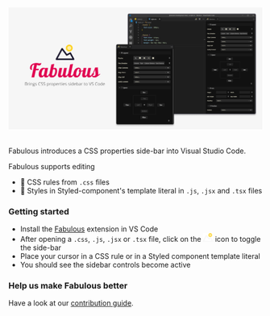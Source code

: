 <div  align="center">
<img src="./banner.png" />
<br />
</div>
<br />

Fabulous introduces a CSS properties side-bar into Visual Studio Code.

Fabulous supports editing

- 🎨 CSS rules from `.css` files
- 💅 Styles in Styled-component's template literal in `.js`, `.jsx` and `.tsx` files


### Getting started

- Install the [Fabulous](https://marketplace.visualstudio.com/items?itemName=Raathigeshan.fabulous) extension in VS Code
- After opening a `.css`, `.js`, `.jsx` or `.tsx` file, click on the <img src="./icons/tiny-icon.png" width="20px" /> icon to toggle the side-bar
- Place your cursor in a CSS rule or in a Styled component template literal
- You should see the sidebar controls become active


### Help us make Fabulous better

Have a look at our [contribution guide](./contributing.md).
